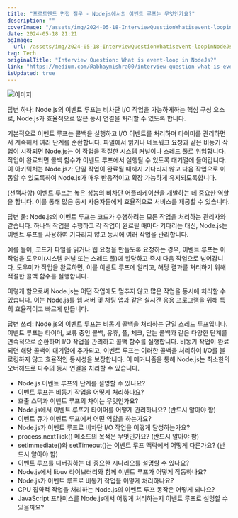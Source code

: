 ```yaml
---
title: "프로트엔드 면접 질문 - Nodejs에서의 이벤트 루프는 무엇인가요?"
description: ""
coverImage: "/assets/img/2024-05-18-InterviewQuestionWhatisevent-loopinNodeJs_0.png"
date: 2024-05-18 21:21
ogImage: 
  url: /assets/img/2024-05-18-InterviewQuestionWhatisevent-loopinNodeJs_0.png
tag: Tech
originalTitle: "Interview Question: What is event-loop in NodeJs?"
link: "https://medium.com/@abhaymishra00/interview-question-what-is-event-loop-in-nodejs-9c96dcbc420f"
isUpdated: true
---
```





![이미지](/assets/img/2024-05-18-InterviewQuestionWhatisevent-loopinNodeJs_0.png)

답변 하나: Node.js의 이벤트 루프는 비차단 I/O 작업을 가능하게하는 핵심 구성 요소로, Node.js가 효율적으로 많은 동시 연결을 처리할 수 있도록 합니다.

기본적으로 이벤트 루프는 콜백을 실행하고 I/O 이벤트를 처리하며 타이머를 관리하면서 계속해서 여러 단계를 순환합니다. 파일에서 읽기나 네트워크 요청과 같은 비동기 작업이 시작되면 Node.js는 이 작업을 적절한 시스템 커널이나 스레드 풀로 위임합니다. 작업이 완료되면 콜백 함수가 이벤트 루프에서 실행될 수 있도록 대기열에 들어갑니다. 이 아키텍처는 Node.js가 단일 작업이 완료될 때까지 기다리지 않고 다음 작업으로 이동할 수 있도록하여 Node.js가 매우 반응적이고 확장 가능하게 유지되도록합니다.

(선택사항) 이벤트 루프는 높은 성능의 비차단 어플리케이션을 개발하는 데 중요한 역할을 합니다. 이를 통해 많은 동시 사용자들에게 효율적으로 서비스를 제공할 수 있습니다.

<div class="content-ad"></div>

답변 둘: Node.js의 이벤트 루프는 코드가 수행하려는 모든 작업을 처리하는 관리자와 같습니다. 하나씩 작업을 수행하고 각 작업이 완료될 때마다 기다리는 대신, Node.js는 이벤트 루프를 사용하여 기다리지 않고 동시에 여러 작업을 관리합니다.

예를 들어, 코드가 파일을 읽거나 웹 요청을 만들도록 요청하는 경우, 이벤트 루프는 이 작업을 도우미(시스템 커널 또는 스레드 풀)에 할당하고 즉시 다음 작업으로 넘어갑니다. 도우미가 작업을 완료하면, 이를 이벤트 루프에 알리고, 해당 결과를 처리하기 위해 적절한 콜백 함수를 실행합니다.

이렇게 함으로써 Node.js는 어떤 작업에도 멈추지 않고 많은 작업을 동시에 처리할 수 있습니다. 이는 Node.js를 웹 서버 및 채팅 앱과 같은 실시간 응용 프로그램을 위해 특히 효율적이고 빠르게 만듭니다.

답변 쓰리: Node.js의 이벤트 루프는 비동기 콜백을 처리하는 단일 스레드 루프입니다. 이벤트 루프는 타이머, 보류 중인 콜백, 유휴, 폴, 체크, 닫는 콜백과 같은 다양한 단계를 연속적으로 순환하며 I/O 작업을 관리하고 콜백 함수를 실행합니다. 비동기 작업이 완료되면 해당 콜백이 대기열에 추가되고, 이벤트 루프는 이러한 콜백을 처리하여 I/O를 블로킹하지 않고 효율적인 동시성을 보장합니다. 이 메커니즘을 통해 Node.js는 최소한의 오버헤드로 다수의 동시 연결을 처리할 수 있습니다.

<div class="content-ad"></div>

- Node.js 이벤트 루프의 단계를 설명할 수 있나요? 
- 이벤트 루프는 비동기 작업을 어떻게 처리하나요? 
- 호출 스택과 이벤트 루프의 차이는 무엇인가요? 
- Node.js에서 이벤트 루프가 타이머를 어떻게 관리하나요? (반드시 알아야 함) 
- 이벤트 큐가 이벤트 루프에서 어떤 역할을 하는가요? 
- Node.js가 이벤트 루프로 비차단 I/O 작업을 어떻게 달성하는가요? 
- process.nextTick() 메소드의 목적은 무엇인가요? (반드시 알아야 함) 
- setImmediate()와 setTimeout()는 이벤트 루프 맥락에서 어떻게 다른가요? (반드시 알아야 함) 
- 이벤트 루프를 디버깅하는 데 중요한 시나리오를 설명할 수 있나요? 
- Node.js에서 libuv 라이브러리와 함께 이벤트 루프가 어떻게 작동하나요? 
- Node.js가 이벤트 루프로 비동기 작업을 어떻게 처리하나요? 
- CPU 집약적 작업을 처리하는 Node.js의 이벤트 루프 동작은 어떻게 되나요? 
- JavaScript 프라미스를 Node.js에서 어떻게 처리하는지 이벤트 루프로 설명할 수 있을까요?